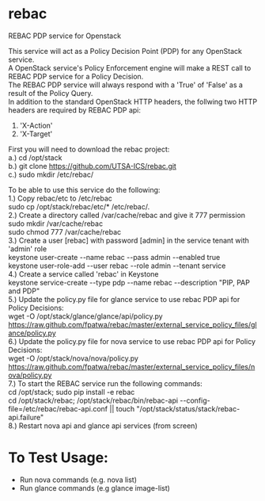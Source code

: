 rebac
====

REBAC PDP service for Openstack

This service will act as a Policy Decision Point (PDP) for any OpenStack service.<br>
A OpenStack service's Policy Enforcement engine will make a REST call to REBAC PDP service for a Policy Decision.<br>
The REBAC PDP service will always respond with a 'True' of 'False' as a result of the Policy Query.<br>
In addition to the standard OpenStack HTTP headers, the follwing two HTTP headers are required by REBAC PDP api:<br>
1. 'X-Action'<br>
2. 'X-Target'

First you will need to download the rebac project:<br>
a.) cd /opt/stack<br>
b.) git clone https://github.com/UTSA-ICS/rebac.git<br>
c.) sudo mkdir /etc/rebac/<br>

To be able to use this service do the following:<br>
1.) Copy rebac/etc to /etc/rebac<br>
sudo cp /opt/stack/rebac/etc/* /etc/rebac/.<br>
2.) Create a directory called /var/cache/rebac and give it 777 permission<br>
sudo mkdir /var/cache/rebac<br>
sudo chmod 777 /var/cache/rebac<br>
3.) Create a user [rebac] with password [admin] in the service tenant with 'admin' role<br>
keystone user-create --name rebac --pass admin --enabled true<br>
keystone user-role-add --user rebac --role admin --tenant service<br>
4.) Create a service called 'rebac' in Keystone<br>
keystone service-create --type pdp --name rebac --description "PIP, PAP and PDP"<br>
5.) Update the policy.py file for glance service to use rebac PDP api for Policy Decisions:<br>
wget -O /opt/stack/glance/glance/api/policy.py https://raw.github.com/fpatwa/rebac/master/external_service_policy_files/glance/policy.py<br>
6.) Update the policy.py file for nova service to use rebac PDP api for Policy Decisions:<br>
wget -O /opt/stack/nova/nova/policy.py https://raw.github.com/fpatwa/rebac/master/external_service_policy_files/nova/policy.py<br>
7.) To start the REBAC service run the following commands:<br>
cd /opt/stack; sudo pip install -e rebac<br>
cd /opt/stack/rebac; /opt/stack/rebac/bin/rebac-api --config-file=/etc/rebac/rebac-api.conf || touch "/opt/stack/status/stack/rebac-api.failure"<br>
8.) Restart nova api and glance api services (from screen)<br>

To Test Usage:
==============
- Run nova commands (e.g. nova list)
- Run glance commands (e.g glance image-list)
